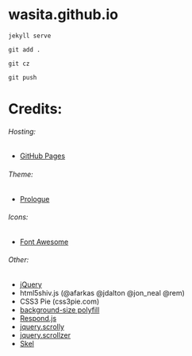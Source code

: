 # wasita.github.io

```
jekyll serve
```

```
git add . 
```
```
git cz
```
```
git push
```

# Credits:

###### Hosting:

- [GitHub Pages](https://pages.github.com/)

###### Theme:

- [Prologue](https://github.com/chrisbobbe/jekyll-theme-prologue)

###### Icons:

- [Font Awesome](https://fortawesome.github.com/Font-Awesome)

###### Other:

- [jQuery](https://jquery.com)
- html5shiv.js (@afarkas @jdalton @jon_neal @rem)
- CSS3 Pie (css3pie.com)
- [background-size polyfill](https://github.com/louisremi)
- [Respond.js](j.mp/respondjs)
- [jquery.scrolly](@ajlkn)
- [jquery.scrollzer](@ajlkn)
- [Skel](https://skel.io)
